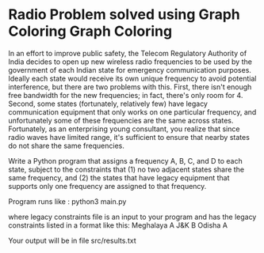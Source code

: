 # Radio Problem solved using Graph Coloring Graph Coloring

In an effort to improve public safety, the Telecom Regulatory Authority of India decides to open up
new wireless radio frequencies to be used by the government of each Indian state for emergency communication
purposes. Ideally each state would receive its own unique frequency to avoid potential interference, but there
are two problems with this. First, there isn't enough free bandwidth for the new frequencies; in fact, there's
only room for 4. Second, some states (fortunately, relatively few) have legacy communication equipment
that only works on one particular frequency, and unfortunately some of these frequencies are the same across
states. Fortunately, as an enterprising young consultant, you realize that since radio waves have limited
range, it's sufficient to ensure that nearby states do not share the same frequencies.

Write a Python program that assigns a frequency A, B, C, and D to each state, subject to the constraints
that (1) no two adjacent states share the same frequency, and (2) the states that have legacy equipment that
supports only one frequency are assigned to that frequency. 

Program runs like :
python3 main.py

where legacy constraints file is an input to your program and has the legacy constraints listed in a format
like this:
Meghalaya A
J&K B
Odisha A

Your output will be in file src/results.txt

